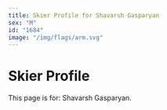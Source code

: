 ```yaml
---
title: Skier Profile for Shavarsh Gasparyan
sex: "M"
id: "1684"
image: "/img/flags/arm.svg" 
---
```


# Skier Profile

This page is for: Shavarsh Gasparyan.
    